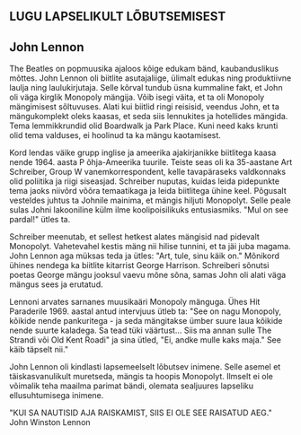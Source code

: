 ## LUGU LAPSELIKULT LÕBUTSEMISEST
## John Lennon

The Beatles on popmuusika ajaloos kõige edukam bänd, kaubanduslikus mõttes. John Lennon oli biitlite asutajaliige, ülimalt edukas ning produktiivne laulja ning laulukirjutaja. Selle kõrval tundub üsna kummaline fakt, et John oli väga kirglik Monopoly mängija. Võib isegi väita, et ta oli Monopoly mängimisest sõltuvuses. Alati kui biitlid ringi reisisid, veendus John, et ta mängukomplekt oleks kaasas, et seda siis lennukites ja hotellides mängida. Tema lemmikkrundid olid Boardwalk ja Park Place. Kuni need kaks krunti olid tema valduses, ei hoolinud ta ka mängu kaotamisest.

Kord lendas väike grupp inglise ja ameerika ajakirjanikke biitlitega kaasa nende 1964. aasta P õhja-Ameerika tuurile. Teiste seas oli ka 35-aastane Art Schreiber, Group W vanemkorrespondent, kelle tavapäraseks valdkonnaks olid poliitika ja riigi siseasjad. Schreiber nuputas, kuidas leida pidepunkte tema jaoks niivõrd võõra temaatikaga ja leida biitlitega ühine keel. Põgusalt vesteldes juhtus ta Johnile mainima, et mängis hiljuti Monopolyt. Selle peale sulas Johni lakooniline külm ilme koolipoisilikuks entusiasmiks. "Mul on see pardal!" ütles ta.

Schreiber meenutab, et sellest hetkest alates mängisid nad pidevalt Monopolyt. Vahetevahel kestis mäng nii hilise tunnini, et ta jäi juba magama. John Lennon aga müksas teda ja ütles: "Art, tule, sinu käik on." Mõnikord ühines nendega ka biitlite kitarrist George Harrison. Schreiberi sõnutsi poetas George mängu jooksul vaevu mõne sõna, samas John oli alati väga mängus sees ja erutatud.

Lennoni arvates sarnanes muusikaäri Monopoly mänguga. Ühes Hit Paraderile 1969. aastal antud intervjuus ütleb ta: "See on nagu Monopoly, kõikide nende pankuritega - ja seda mängitakse ümber suure laua kõikide nende suurte kaladega. Sa tead tüki väärtust... Siis ma annan sulle The Strandi või Old Kent Roadi" ja sina ütled, "Ei, andke mulle kaks maja." See käib täpselt nii."

John Lennon oli kindlasti lapsemeelselt lõbutsev inimene. Selle asemel et täiskasvanulikult muretseda, mängis ta hoopis Monopolyt. Ilmselt ei ole võimalik teha maailma parimat bändi, olemata sealjuures lapseliku ellusuhtumisega inimene.

"KUI SA NAUTISID AJA RAISKAMIST, SIIS EI OLE SEE RAISATUD AEG." John Winston Lennon
